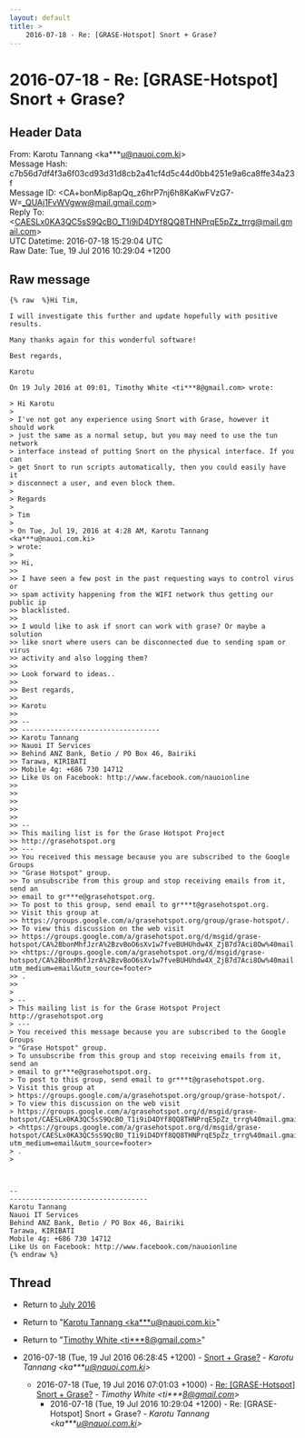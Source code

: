 ```yaml
---
layout: default
title: >
    2016-07-18 - Re: [GRASE-Hotspot] Snort + Grase?
---
```


# 2016-07-18 - Re: [GRASE-Hotspot] Snort + Grase?

## Header Data

From: Karotu Tannang \<ka***u@nauoi.com.ki\><br>
Message Hash: c7b56d7df4f3a6f03cd93d31d8cb2a41cf4d5c44d0bb4251e9a6ca8ffe34a23f<br>
Message ID: \<CA+bonMip8apQq_z6hrP7nj6h8KaKwFVzG7-W=_QUAj1FvWVgww@mail.gmail.com\><br>
Reply To: \<CAESLx0KA3QC5sS9QcBO_T1i9iD4DYf8QQ8THNPrqE5pZz_trrg@mail.gmail.com\><br>
UTC Datetime: 2016-07-18 15:29:04 UTC<br>
Raw Date: Tue, 19 Jul 2016 10:29:04 +1200<br>

## Raw message

```
{% raw  %}Hi Tim,

I will investigate this further and update hopefully with positive results.

Many thanks again for this wonderful software!

Best regards,

Karotu

On 19 July 2016 at 09:01, Timothy White <ti***8@gmail.com> wrote:

> Hi Karotu
>
> I've not got any experience using Snort with Grase, however it should work
> just the same as a normal setup, but you may need to use the tun network
> interface instead of putting Snort on the physical interface. If you can
> get Snort to run scripts automatically, then you could easily have it
> disconnect a user, and even block them.
>
> Regards
>
> Tim
>
> On Tue, Jul 19, 2016 at 4:28 AM, Karotu Tannang <ka***u@nauoi.com.ki>
> wrote:
>
>> Hi,
>>
>> I have seen a few post in the past requesting ways to control virus or
>> spam activity happening from the WIFI network thus getting our public ip
>> blacklisted.
>>
>> I would like to ask if snort can work with grase? Or maybe a solution
>> like snort where users can be disconnected due to sending spam or virus
>> activity and also logging them?
>>
>> Look forward to ideas..
>>
>> Best regards,
>>
>> Karotu
>>
>> --
>> ----------------------------------
>> Karotu Tannang
>> Nauoi IT Services
>> Behind ANZ Bank, Betio / PO Box 46, Bairiki
>> Tarawa, KIRIBATI
>> Mobile 4g: +686 730 14712
>> Like Us on Facebook: http://www.facebook.com/nauoionline
>>
>>
>>
>>
>>
>> --
>> This mailing list is for the Grase Hotspot Project
>> http://grasehotspot.org
>> ---
>> You received this message because you are subscribed to the Google Groups
>> "Grase Hotspot" group.
>> To unsubscribe from this group and stop receiving emails from it, send an
>> email to gr***e@grasehotspot.org.
>> To post to this group, send email to gr***t@grasehotspot.org.
>> Visit this group at
>> https://groups.google.com/a/grasehotspot.org/group/grase-hotspot/.
>> To view this discussion on the web visit
>> https://groups.google.com/a/grasehotspot.org/d/msgid/grase-hotspot/CA%2BbonMhfJzrA%2BzvBoO6sXv1w7fveBUHUhdw4X_ZjB7d7Aci8Ow%40mail.gmail.com
>> <https://groups.google.com/a/grasehotspot.org/d/msgid/grase-hotspot/CA%2BbonMhfJzrA%2BzvBoO6sXv1w7fveBUHUhdw4X_ZjB7d7Aci8Ow%40mail.gmail.com?utm_medium=email&utm_source=footer>
>> .
>>
>
> --
> This mailing list is for the Grase Hotspot Project http://grasehotspot.org
> ---
> You received this message because you are subscribed to the Google Groups
> "Grase Hotspot" group.
> To unsubscribe from this group and stop receiving emails from it, send an
> email to gr***e@grasehotspot.org.
> To post to this group, send email to gr***t@grasehotspot.org.
> Visit this group at
> https://groups.google.com/a/grasehotspot.org/group/grase-hotspot/.
> To view this discussion on the web visit
> https://groups.google.com/a/grasehotspot.org/d/msgid/grase-hotspot/CAESLx0KA3QC5sS9QcBO_T1i9iD4DYf8QQ8THNPrqE5pZz_trrg%40mail.gmail.com
> <https://groups.google.com/a/grasehotspot.org/d/msgid/grase-hotspot/CAESLx0KA3QC5sS9QcBO_T1i9iD4DYf8QQ8THNPrqE5pZz_trrg%40mail.gmail.com?utm_medium=email&utm_source=footer>
> .
>



-- 
----------------------------------
Karotu Tannang
Nauoi IT Services
Behind ANZ Bank, Betio / PO Box 46, Bairiki
Tarawa, KIRIBATI
Mobile 4g: +686 730 14712
Like Us on Facebook: http://www.facebook.com/nauoionline
{% endraw %}
```

## Thread

+ Return to [July 2016](/archive/2016/07)

+ Return to "[Karotu Tannang <ka***u<span>@</span>nauoi.com.ki>](/authors/ka___u_at_nauoi_com_ki)"
+ Return to "[Timothy White <ti***8<span>@</span>gmail.com>](/authors/ti___8_at_gmail_com)"

+ 2016-07-18 (Tue, 19 Jul 2016 06:28:45 +1200) - [Snort + Grase?](/archive/2016/07/8455b70b837422664e2f531f578cad8c9c0bed0e38f3256709224eb14562a50d) - _Karotu Tannang \<ka***u@nauoi.com.ki\>_
  + 2016-07-18 (Tue, 19 Jul 2016 07:01:03 +1000) - [Re: [GRASE-Hotspot] Snort + Grase?](/archive/2016/07/f5694fa8cd049d4acb55ba12939f4665695570b3bb58eca223e7331d75e14129) - _Timothy White \<ti***8@gmail.com\>_
    + 2016-07-18 (Tue, 19 Jul 2016 10:29:04 +1200) - Re: [GRASE-Hotspot] Snort + Grase? - _Karotu Tannang \<ka***u@nauoi.com.ki\>_

